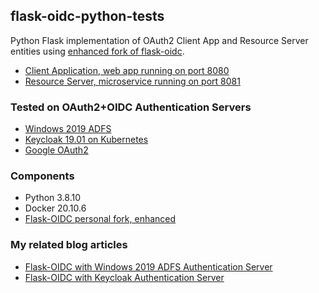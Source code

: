 ## flask-oidc-python-tests

Python Flask implementation of OAuth2 Client App and Resource Server entities using [enhanced fork of flask-oidc](https://github.com/fabianlee/flask-oidc).

* [Client Application, web app running on port 8080](client-app/README.md)
* [Resource Server, microservice running on port 8081](resource-server/README.md)

### Tested on OAuth2+OIDC Authentication Servers

* [Windows 2019 ADFS](https://fabianlee.org/2022/08/22/microsoft-configuring-an-application-group-for-oauth2-oidc-on-adfs-2019/)
* [Keycloak 19.01 on Kubernetes](https://fabianlee.org/2022/09/06/python-flask-oidc-protecting-client-app-and-resource-server-using-windows-2019-adfs/)
* [Google OAuth2](https://fabianlee.org/2022/09/13/oauth2-configuring-google-for-oauth2-oidc/)

### Components

* Python 3.8.10
* Docker 20.10.6
* [Flask-OIDC personal fork, enhanced](https://github.com/fabianlee/flask-oidc)

### My related blog articles

* [Flask-OIDC with Windows 2019 ADFS Authentication Server](https://fabianlee.org/2022/09/06/python-flask-oidc-protecting-client-app-and-resource-server-using-windows-2019-adfs/)
* [Flask-OIDC with Keycloak Authentication Server](https://fabianlee.org/2022/09/06/python-flask-oidc-protecting-client-app-and-resource-server-using-windows-2019-adfs/)


